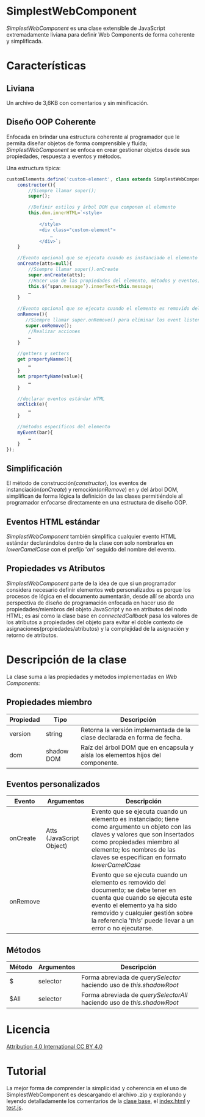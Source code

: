 # SimplestWebComponent
_SimplestWebComponent_ es una clase extensible de JavaScript extremadamente liviana para definir Web Components de forma coherente y simplificada.

# ​Características

## Liviana

Un archivo de 3,6KB con comentarios y sin minificación.

## Diseño OOP Coherente

Enfocada en brindar una estructura coherente al programador que le permita diseñar objetos de forma comprensible y fluida; _SimplestWebComponent_ se enfoca en crear gestionar objetos desde sus propiedades, respuesta a eventos y métodos.

Una estructura típica:

```javascript
customElements.define('custom-element', class extends SimplestWebComponent{
    constructor(){
        //Siempre llamar super();
        super();

        //Definir estilos y árbol DOM que componen el elemento
        this.dom.innerHTML=`<style>
                …
            </style>
            <div class="custom-element">
                …
            </div>`;
    }

    //Evento opcional que se ejecuta cuando es instanciado el elemento en el documento
    onCreate(atts=null){
        //Siempre llamar super().onCreate
        super.onCreate(atts);
        //Hacer uso de las propiedades del elemento, métodos y eventos; usualmente asignar contenidos pasados a través de atributos, pero ya convertidos a propiedades
        this.$(‘span.message’).innerText=this.message;
        …
    }

    //Evento opcional que se ejecuta cuando el elemento es removido del documento
    onRemove(){
       //Siempre llamar super.onRemove() para eliminar los event listeners declarados
       super.onRemove();
        //Realizar acciones  
        …
    }

    //getters y setters
    get propertyNanme(){
        …
    }
    set propertyName(value){
        …
    }

    //declarar eventos estándar HTML
    onClick(e){
        …
    }

    //métodos específicos del elemento
    myEvent(bar){
        …
    }
});
```

## Simplificación

El método de construcción(_constructor_), los eventos de instanciación(_onCreate_) y remoción(_onRemove_) en y del árbol DOM, simplifican de forma lógica la definición de las clases permitiéndole al programador enfocarse directamente en una estructura de diseño OOP.

## Eventos HTML estándar

_SimplestWebComponent_ también simplifica cualquier evento HTML estándar declarándolos dentro de la clase con solo nombrarlos en _lowerCamelCase_ con el prefijo &#39;_on_&#39; seguido del nombre del evento.

## Propiedades vs Atributos

_SimplestWebComponent_ parte de la idea de que si un programador considera necesario definir elementos web personalizados es porque los procesos de lógica en el documento aumentarán, desde allí se aborda una perspectiva de diseño de programación enfocada en hacer uso de propiedades/miembros del objeto JavaScript y no en atributos del nodo HTML; es así como la clase base en _connectedCallback_ pasa los valores de los atributos a propiedades del objeto para evitar el doble contexto de asignaciones(propiedades/atributos) y la complejidad de la asignación y retorno de atributos.

# ​Descripción de la clase

La clase suma a las propiedades y métodos implementadas en _Web Components:_

## Propiedades miembro

| **Propiedad** | **Tipo** | **Descripción** |
| --- | --- | --- |
| version | string | Retorna la versión implementada de la clase declarada en forma de fecha. |
| dom | shadow DOM | Raíz del árbol DOM que en encapsula y aísla los elementos hijos del componente. |

## Eventos personalizados

| **Evento** | **Argumentos** | **Descripción** |
| --- | --- | --- |
| onCreate | Atts (JavaScript Object) | Evento que se ejecuta cuando un elemento es instanciado; tiene como argumento un objeto con las claves y valores que son insertados como propiedades miembro al elemento; los nombres de las claves se especifican en formato _lowerCamelCase_ |
| onRemove | | Evento que se ejecuta cuando un elemento es removido del documento; se debe tener en cuenta que cuando se ejecuta este evento el elemento ya ha sido removido y cualquier gestión sobre la referencia &#39;_this_&#39; puede llevar a un error o no ejecutarse. |

## Métodos

| **Método** | **Argumentos** | **Descripción** |
| --- | --- | --- |
| $ | selector | Forma abreviada de _querySelector_ haciendo uso de _this.shadowRoot_ |
| $All | selector | Forma abreviada de _querySelectorAll_ haciendo uso de _this.shadowRoot_ |

# ​Licencia 
[Attribution 4.0 International CC BY 4.0](https://creativecommons.org/licenses/by/4.0/legalcode)

# ​Tutorial

La mejor forma de comprender la simplicidad y coherencia en el uso de SimplestWebComponent es descargando el archivo .zip y explorando y leyendo detalladamente los comentarios de la [clase base](/SimplestWebComponent.js), el [index.html](/index.html) y [test.js](/test.js).

